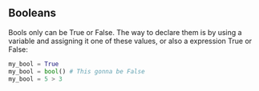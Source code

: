## Booleans

Bools only can be True or False. The way to declare them is by using a variable and assigning it one of these values, or also a expression True or False:

```python
my_bool = True
my_bool = bool() # This gonna be False
my_bool = 5 > 3
```
